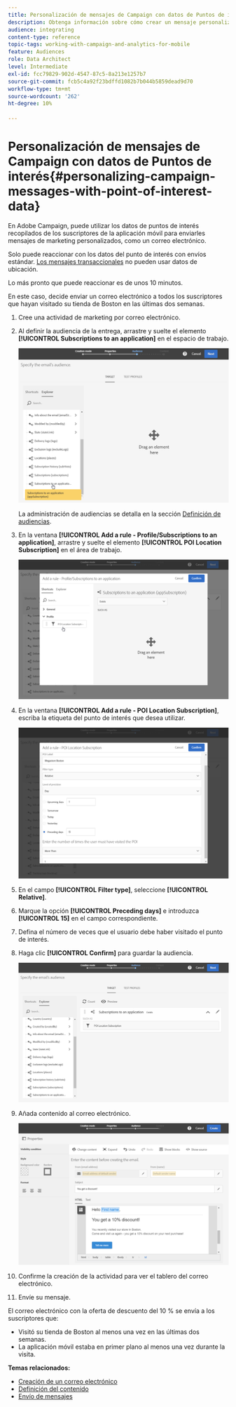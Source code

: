 ```yaml
---
title: Personalización de mensajes de Campaign con datos de Puntos de interés
description: Obtenga información sobre cómo crear un mensaje personalizado basado en la ubicación de los suscriptores con la integración de datos del punto de interés.
audience: integrating
content-type: reference
topic-tags: working-with-campaign-and-analytics-for-mobile
feature: Audiences
role: Data Architect
level: Intermediate
exl-id: fcc79829-902d-4547-87c5-8a213e1257b7
source-git-commit: fcb5c4a92f23bdffd1082b7b044b5859dead9d70
workflow-type: tm+mt
source-wordcount: '262'
ht-degree: 10%

---
```


# Personalización de mensajes de Campaign con datos de Puntos de interés{#personalizing-campaign-messages-with-point-of-interest-data}

En Adobe Campaign, puede utilizar los datos de puntos de interés recopilados de los suscriptores de la aplicación móvil para enviarles mensajes de marketing personalizados, como un correo electrónico.

Solo puede reaccionar con los datos del punto de interés con envíos estándar. [Los mensajes transaccionales](../../channels/using/getting-started-with-transactional-msg.md) no pueden usar datos de ubicación.

Lo más pronto que puede reaccionar es de unos 10 minutos.

En este caso, decide enviar un correo electrónico a todos los suscriptores que hayan visitado su tienda de Boston en las últimas dos semanas.

1. Cree una actividad de marketing por correo electrónico.
1. Al definir la audiencia de la entrega, arrastre y suelte el elemento **[!UICONTROL Subscriptions to an application]** en el espacio de trabajo.

   ![](assets/poi_subscriptions_app.png)

   La administración de audiencias se detalla en la sección [Definición de audiencias](../../audiences/using/creating-audiences.md).

1. En la ventana **[!UICONTROL Add a rule - Profile/Subscriptions to an application]**, arrastre y suelte el elemento **[!UICONTROL POI Location Subscription]** en el área de trabajo.

   ![](assets/poi_add_rule_profile_subscription.png)

1. En la ventana **[!UICONTROL Add a rule - POI Location Subscription]**, escriba la etiqueta del punto de interés que desea utilizar.

   ![](assets/poi_location_subscription.png)

1. En el campo **[!UICONTROL Filter type]**, seleccione **[!UICONTROL Relative]**.
1. Marque la opción **[!UICONTROL Preceding days]** e introduzca **[!UICONTROL 15]** en el campo correspondiente.
1. Defina el número de veces que el usuario debe haber visitado el punto de interés.
1. Haga clic **[!UICONTROL Confirm]** para guardar la audiencia.

   ![](assets/poi_subscriptions_app_audience_defined.png)

1. Añada contenido al correo electrónico.

   ![](assets/poi_email_content.png)

1. Confirme la creación de la actividad para ver el tablero del correo electrónico.
1. Envíe su mensaje.

El correo electrónico con la oferta de descuento del 10 % se envía a los suscriptores que:

* Visitó su tienda de Boston al menos una vez en las últimas dos semanas.
* La aplicación móvil estaba en primer plano al menos una vez durante la visita.

**Temas relacionados:**

* [Creación de un correo electrónico](../../channels/using/creating-an-email.md)
* [Definición del contenido](../../designing/using/personalization.md#example-email-personalization)
* [Envío de mensajes](../../sending/using/confirming-the-send.md)
